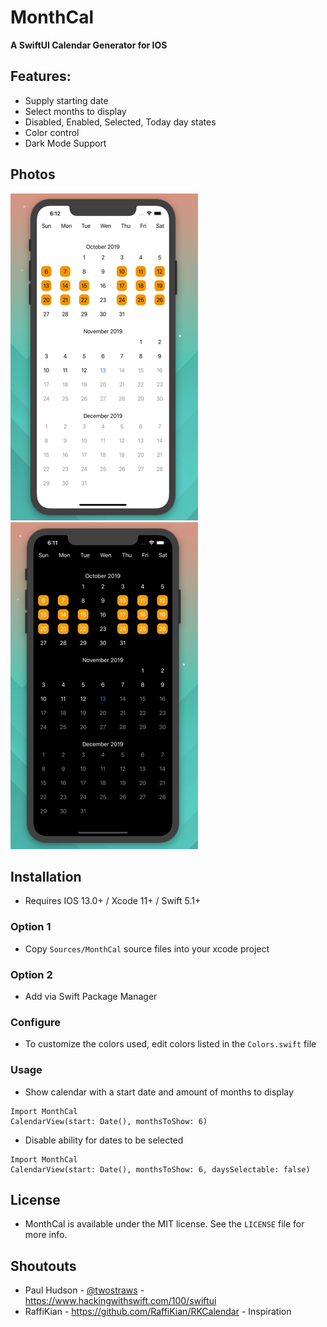# MonthCal
**A SwiftUI Calendar Generator for IOS**

## Features:
- Supply starting date
- Select months to display
- Disabled, Enabled, Selected, Today day states
- Color control
- Dark Mode Support

## Photos
![Light](Images/Light.png)
![Dark](Images/Dark.png)

## Installation
- Requires IOS 13.0+ / Xcode 11+ / Swift 5.1+

### Option 1
- Copy `Sources/MonthCal` source files into your xcode project

### Option 2
- Add via Swift Package Manager

### Configure
- To customize the colors used, edit colors listed in the `Colors.swift` file

### Usage
- Show calendar with a start date and amount of months to display
```
Import MonthCal
CalendarView(start: Date(), monthsToShow: 6)
```

- Disable ability for dates to be selected
```
Import MonthCal
CalendarView(start: Date(), monthsToShow: 6, daysSelectable: false)
```

## License
- MonthCal is available under the MIT license.  See the `LICENSE` file for more info.

## Shoutouts
- Paul Hudson - [@twostraws](https://twitter.com/twostraws) - https://www.hackingwithswift.com/100/swiftui
- RaffiKian - https://github.com/RaffiKian/RKCalendar - Inspiration 
